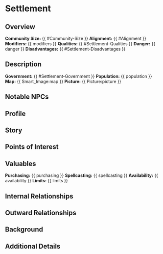 # Settlement

## Overview
**Community Size:** {{ #Community-Size }}
**Alignment:** {{ #Alignment }}
**Modifiers:** {{ modifiers }}
**Qualities:** {{ #Settlement-Qualities }}
**Danger:** {{ danger }}
**Disadvantages:** {{ #Settlement-Disadvantages }}


## Description
**Government:** {{ #Settlement-Government }}
**Population:** {{ population }}
**Map:** {{ Smart_Image:map }}
**Picture:** {{ Picture:picture }}


## Notable NPCs


## Profile


## Story


## Points of Interest


## Valuables
**Purchasing:** {{ purchasing }}
**Spellcasting:** {{ spellcasting }}
**Availability:** {{ availability }}
**Limits:** {{ limits }}


## Internal Relationships


## Outward Relationships


## Background


## Additional Details


